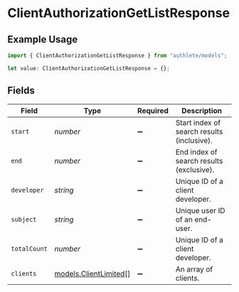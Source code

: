 # ClientAuthorizationGetListResponse

## Example Usage

```typescript
import { ClientAuthorizationGetListResponse } from "authlete/models";

let value: ClientAuthorizationGetListResponse = {};
```

## Fields

| Field                                                | Type                                                 | Required                                             | Description                                          |
| ---------------------------------------------------- | ---------------------------------------------------- | ---------------------------------------------------- | ---------------------------------------------------- |
| `start`                                              | *number*                                             | :heavy_minus_sign:                                   | Start index of search results (inclusive).<br/>      |
| `end`                                                | *number*                                             | :heavy_minus_sign:                                   | End index of search results (exclusive).<br/>        |
| `developer`                                          | *string*                                             | :heavy_minus_sign:                                   | Unique ID of a client developer.<br/>                |
| `subject`                                            | *string*                                             | :heavy_minus_sign:                                   | Unique user ID of an end-user.<br/>                  |
| `totalCount`                                         | *number*                                             | :heavy_minus_sign:                                   | Unique ID of a client developer.<br/>                |
| `clients`                                            | [models.ClientLimited](../models/clientlimited.md)[] | :heavy_minus_sign:                                   | An array of clients.<br/>                            |